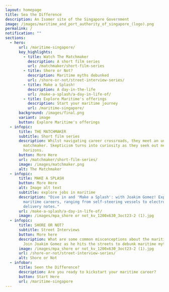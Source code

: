 ```yaml
---
layout: homepage
title: Sea the Difference
description: An Isomer site of the Singapore Government
image: /images/maritime_and_port_authority_of_singapore_(logo).png
permalink: /
notification: ""
sections:
  - hero:
      url: /maritime-singapore/
      key_highlights:
        - title: Watch The Matchmaker
          description: A short film series
          url: /matchmaker/short-film-series
        - title: Shore or Not?
          description: Maritime myths debunked
          url: /shore-or-not/street-interview-series/
        - title: Make a Splash!
          description: A day-in-the-life
          url: /make-a-splash/a-day-in-life-of/
        - title: Explore Maritime's offerings
          description: Start your maritime journey
          url: /maritime-singapore/
      background: /images/final.png
      variant: image
      button: Explore Maritime's offerings
  - infopic:
      title: THE MATCHMAKER
      subtitle: Short film series
      description: Whilst navigating career crossroads, they meet an unorthodox
        matchmaker. Skepticism turns into curiosity as they seek out new
        horizons.
      button: More Here
      url: /matchmaker/short-film-series/
      image: /images/matchmaker.png
      alt: The Matchmaker
  - infopic:
      title: MAKE A SPLASH
      button: More Here
      alt: Image alt text
      subtitle: explore jobs in maritime
      description: "Dive in and 'Make a Splash': with Joakim Gomez! Explore modern
        maritime careers, ranging from self-steering vessels to electronic
        delivery notes."
      url: /make-a-splash/a-day-in-life-of/
      image: /images/mpa_shore or not_kv_1200x630_3oct23-2 (1).jpg
  - infopic:
      title: SHORE OR NOT?
      subtitle: Street Interviews
      button: More here
      description: What are some common misconceptions about the maritime industry?
        Join Joakim Gomez as he hits the streets to debunk maritime myths!
      image: /images/mpa_shore or not_kv_1200x630_3oct23-2 (1).jpg
      url: /shore-or-not/street-interview-series/
      alt: Shore or Not
  - infobar:
      title: Seen the Difference?
      description: Are you ready to kickstart your maritime career?
      button: Start Here
      url: /maritime-singapore
---
```

